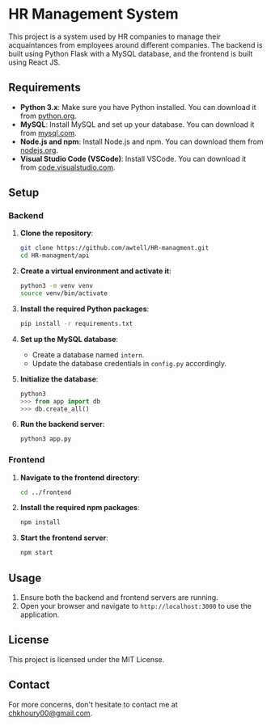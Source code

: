 
# HR Management System

This project is a system used by HR companies to manage their acquaintances from employees around different companies. The backend is built using Python Flask with a MySQL database, and the frontend is built using React JS.

## Requirements

- **Python 3.x**: Make sure you have Python installed. You can download it from [python.org](https://www.python.org/downloads/).
- **MySQL**: Install MySQL and set up your database. You can download it from [mysql.com](https://dev.mysql.com/downloads/mysql/).
- **Node.js and npm**: Install Node.js and npm. You can download them from [nodejs.org](https://nodejs.org/).
- **Visual Studio Code (VSCode)**: Install VSCode. You can download it from [code.visualstudio.com](https://code.visualstudio.com/).

## Setup

### Backend

1. **Clone the repository**:

    ```bash
    git clone https://github.com/awtell/HR-managment.git
    cd HR-managment/api
    ```

2. **Create a virtual environment and activate it**:

    ```bash
    python3 -m venv venv
    source venv/bin/activate
    ```

3. **Install the required Python packages**:

    ```bash
    pip install -r requirements.txt
    ```

4. **Set up the MySQL database**:

    - Create a database named `intern`.
    - Update the database credentials in `config.py` accordingly.

5. **Initialize the database**:

    ```python
    python3
    >>> from app import db
    >>> db.create_all()
    ```

6. **Run the backend server**:

    ```bash
    python3 app.py
    ```

### Frontend

1. **Navigate to the frontend directory**:

    ```bash
    cd ../frontend
    ```

2. **Install the required npm packages**:

    ```bash
    npm install
    ```

3. **Start the frontend server**:

    ```bash
    npm start
    ```

## Usage

1. Ensure both the backend and frontend servers are running.
2. Open your browser and navigate to `http://localhost:3000` to use the application.


## License

This project is licensed under the MIT License.

## Contact

For more concerns, don't hesitate to contact me at chkhoury00@gmail.com.
